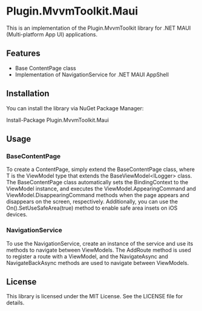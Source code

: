 # Plugin.MvvmToolkit.Maui

This is an implementation of the Plugin.MvvmToolkit library for .NET MAUI (Multi-platform App UI) applications.

## Features

- Base ContentPage class
- Implementation of NavigationService for .NET MAUI AppShell

## Installation

You can install the library via NuGet Package Manager:

Install-Package Plugin.MvvmToolkit.Maui

## Usage

### BaseContentPage

To create a ContentPage, simply extend the BaseContentPage<T> class, where T is the ViewModel type that extends the BaseViewModel<ILogger<T>> class.
The BaseContentPage class automatically sets the BindingContext to the ViewModel instance, and executes the ViewModel.AppearingCommand and ViewModel.DisappearingCommand methods when the page appears and disappears on the screen, respectively.
Additionally, you can use the On<iOS>().SetUseSafeArea(true) method to enable safe area insets on iOS devices.

### NavigationService

To use the NavigationService, create an instance of the service and use its methods to navigate between ViewModels.
The AddRoute method is used to register a route with a ViewModel, and the NavigateAsync and NavigateBackAsync methods are used to navigate between ViewModels.

## License

This library is licensed under the MIT License. See the LICENSE file for details.

